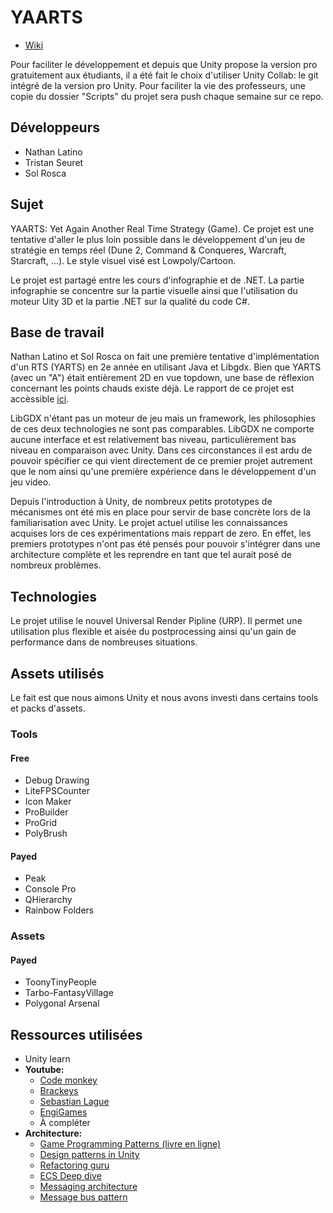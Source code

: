 # YAARTS

* [Wiki](https://github.com/nathanlatino/YAARTS/wiki)

Pour faciliter le développement et depuis que Unity propose la version pro gratuitement aux étudiants, il a été fait le choix d'utiliser Unity Collab: le git intégré de la version pro Unity. Pour faciliter la vie des professeurs, une copie du dossier "Scripts" du projet sera push chaque semaine sur ce repo.

## Développeurs

* Nathan Latino
* Tristan Seuret
* Sol Rosca

## Sujet

YAARTS: Yet Again Another Real Time Strategy (Game). Ce projet est une tentative d'aller le plus loin possible dans le développement d'un jeu de stratégie en temps réel (Dune 2, Command & Conqueres, Warcraft, Starcraft, ...). Le style visuel visé est Lowpoly/Cartoon.

Le projet est partagé entre les cours d'infographie et de .NET. La partie infographie se concentre sur la partie visuelle ainsi que l'utilisation du moteur Uity 3D et la partie .NET sur la qualité du code C#.

## Base de travail

Nathan Latino et Sol Rosca on fait une première tentative d'implémentation d'un RTS (YARTS) en 2e année en utilisant Java et Libgdx. Bien que YARTS (avec un "A") était entièrement 2D en vue topdown, une base de réflexion concernant les points chauds existe déjà. Le rapport de ce projet est accèssible [ici](https://github.com/nathanlatino/yarts/blob/master/doc/Rapport-YARTS.pdf).

LibGDX n'étant pas un moteur de jeu mais un framework, les philosophies de ces deux technologies ne sont pas comparables. LibGDX ne comporte aucune interface et est relativement bas niveau, particulièrement bas niveau en comparaison avec Unity. Dans ces circonstances il est ardu de pouvoir spécifier ce qui vient directement de ce premier projet autrement que le nom ainsi qu'une première expérience dans le développement d'un jeu video.

Depuis l'introduction à Unity, de nombreux petits prototypes de mécanismes ont été mis en place pour servir de base concrète lors de la familiarisation avec Unity. Le projet actuel utilise les connaissances acquises lors de ces expérimentations mais reppart de zero. En effet, les premiers prototypes n'ont pas été pensés pour pouvoir s'intégrer dans une architecture complète et les reprendre en tant que tel aurait posé de nombreux problèmes.

## Technologies

Le projet utilise le nouvel Universal Render Pipline (URP). Il permet une utilisation plus flexible et aisée du postprocessing ainsi qu'un gain de performance dans de nombreuses situations.

## Assets utilisés

Le fait est que nous aimons Unity et nous avons investi dans certains tools et packs d'assets.

### Tools

#### Free
* Debug Drawing
* LiteFPSCounter
* Icon Maker
* ProBuilder
* ProGrid
* PolyBrush

#### Payed
* Peak
* Console Pro
* QHierarchy
* Rainbow Folders

### Assets

#### Payed
* ToonyTinyPeople
* Tarbo-FantasyVillage
* Polygonal Arsenal



## Ressources utilisées

* Unity learn
* **Youtube:**
    * [Code monkey](https://www.youtube.com/channel/UCFK6NCbuCIVzA6Yj1G_ZqCg)
    * [Brackeys](https://www.youtube.com/user/Brackeys)
    * [Sebastian Lague](https://www.youtube.com/channel/UCmtyQOKKmrMVaKuRXz02jbQ)
    * [EngiGames](https://www.youtube.com/channel/UCbAsfBmEHQpPERAVx8DHxZA)
    * À compléter
* **Architecture:**
    * [Game Programming Patterns (livre en ligne)](http://gameprogrammingpatterns.com/)
    * [Design patterns in Unity](https://www.patrykgalach.com/2019/05/06/design-patterns-in-unity/)
    * [Refactoring guru](https://refactoring.guru/)
    * [ECS Deep dive](https://rams3s.github.io/blog/2019-01-09-ecs-deep-dive/)
    * [Messaging architecture](https://medium.com/@tkomarnicki/messaging-architecture-in-unity-6e6409bdda02)
    * [Message bus pattern](https://github.com/franciscotufro/message-bus-pattern)

